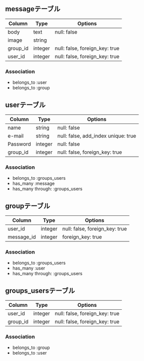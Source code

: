 ## messageテーブル

|Column|Type|Options|
|------|----|-------|
|body|text|null: false|
|image|string||
|group_id|integer|null: false, foreign_key: true|
|user_id|integer|null: false, foreign_key: true|

### Association
- belongs_to :user
- belongs_to :group

## userテーブル

|Column|Type|Options|
|------|----|-------|
|name|string|null: false|
|e-mail|string|null: false, add_index unique: true|
|Password|integer|null: false|
|group_id|integer|null: false, foreign_key: true|
### Association
- belongs_to :groups_users
- has_many :message
- has_many through: :groups_users

## groupテーブル

|Column|Type|Options|
|------|----|-------|
|user_id|integer|null: false, foreign_key: true|
|message_id|integer|foreign_key: true|

### Association
- belongs_to :groups_users
- has_many :user
- has_many through: :groups_users

## groups_usersテーブル

|Column|Type|Options|
|------|----|-------|
|user_id|integer|null: false, foreign_key: true|
|group_id|integer|null: false, foreign_key: true|

### Association
- belongs_to :group
- belongs_to :user
